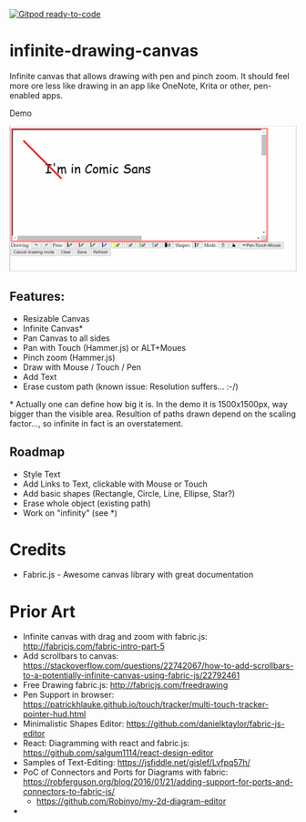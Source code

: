 [![Gitpod ready-to-code](https://img.shields.io/badge/Gitpod-ready--to--code-blue?logo=gitpod)](https://gitpod.io/#https://github.com/thfrei/infinite-drawing-canvas)

# infinite-drawing-canvas
Infinite canvas that allows drawing with pen and pinch zoom. It should feel more ore less like drawing in an app like OneNote, Krita or other, pen-enabled apps.

Demo

![demo](doc/idc-demo.gif)

## Features:

* Resizable Canvas
* Infinite Canvas*
* Pan Canvas to all sides
* Pan with Touch (Hammer.js) or ALT+Moues
* Pinch zoom (Hammer.js)
* Draw with Mouse / Touch / Pen
* Add Text
* Erase custom path (known issue: Resolution suffers... :-/)

\* Actually one can define how big it is. In the demo it is 1500x1500px, way bigger than the visible area. Resultion of paths drawn depend on the scaling factor..., so infinite in fact is an overstatement.

## Roadmap

* Style Text
* Add Links to Text, clickable with Mouse or Touch
* Add basic shapes (Rectangle, Circle, Line, Ellipse, Star?)
* Erase whole object (existing path)
* Work on "infinity" (see \*)

# Credits

* Fabric.js - Awesome canvas library with great documentation

# Prior Art

* Infinite canvas with drag and zoom with fabric.js: http://fabricjs.com/fabric-intro-part-5
* Add scrollbars to canvas: https://stackoverflow.com/questions/22742067/how-to-add-scrollbars-to-a-potentially-infinite-canvas-using-fabric-js/22792461
* Free Drawing fabric.js: http://fabricjs.com/freedrawing
* Pen Support in browser: https://patrickhlauke.github.io/touch/tracker/multi-touch-tracker-pointer-hud.html
* Minimalistic Shapes Editor: https://github.com/danielktaylor/fabric-js-editor
* React: Diagramming with react and fabric.js: https://github.com/salgum1114/react-design-editor
* Samples of Text-Editing: https://jsfiddle.net/gislef/Lvfpq57h/
* PoC of Connectors and Ports for Diagrams with fabric: https://robferguson.org/blog/2016/01/21/adding-support-for-ports-and-connectors-to-fabric-js/
  * https://github.com/Robinyo/my-2d-diagram-editor
* 
